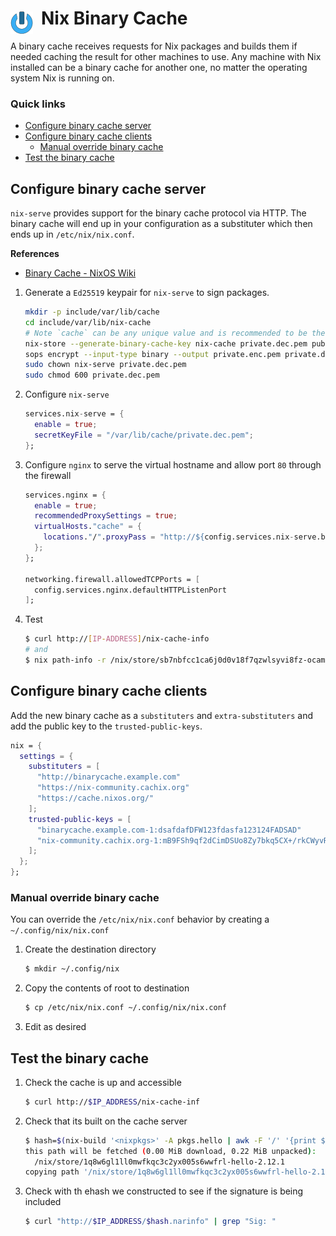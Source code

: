 # Nix Binary Cache <img style="margin: 6px 13px 0px 0px" align="left" src="../../../data/images/logo_36x36.png" />

A binary cache receives requests for Nix packages and builds them if needed caching the result for 
other machines to use. Any machine with Nix installed can be a binary cache for another one, no 
matter the operating system Nix is running on.

### Quick links
* [Configure binary cache server](#configure-binary-cache-server)
* [Configure binary cache clients](#configure-binary-cache-clients)
  * [Manual override binary cache](#manual-override-binary-cache)
* [Test the binary cache](#test-the-binary-cache)

## Configure binary cache server
`nix-serve` provides support for the binary cache protocol via HTTP. The binary cache will end up in 
your configuration as a substituter which then ends up in `/etc/nix/nix.conf`.

**References**
- [Binary Cache - NixOS Wiki](https://nixos.wiki/wiki/Binary_Cache)

1. Generate a `Ed25519` keypair for `nix-serve` to sign packages.
   ```bash
   mkdir -p include/var/lib/cache
   cd include/var/lib/nix-cache
   # Note `cache` can be any unique value and is recommended to be the hostname of your cache
   nix-store --generate-binary-cache-key nix-cache private.dec.pem public.pem
   sops encrypt --input-type binary --output private.enc.pem private.dec.pem
   sudo chown nix-serve private.dec.pem
   sudo chmod 600 private.dec.pem
   ```
2. Configure `nix-serve`
   ```nix
   services.nix-serve = {
     enable = true;
     secretKeyFile = "/var/lib/cache/private.dec.pem";
   };
   ```
3. Configure `nginx` to serve the virtual hostname and allow port `80` through the firewall
   ```nix
   services.nginx = {
     enable = true;
     recommendedProxySettings = true;
     virtualHosts."cache" = {
       locations."/".proxyPass = "http://${config.services.nix-serve.bindAddress}:${toString config.services.nix-serve.port}";
     };
   };

   networking.firewall.allowedTCPPorts = [
     config.services.nginx.defaultHTTPListenPort
   ];
   ```
4. Test
   ```bash
   $ curl http://[IP-ADDRESS]/nix-cache-info
   # and
   $ nix path-info -r /nix/store/sb7nbfcc1ca6j0d0v18f7qzwlsyvi8fz-ocaml-4.10.0 --store https://[IP-ADDRESS]
   ```

## Configure binary cache clients
Add the new binary cache as a `substituters` and `extra-substituters` and add the public key to the 
`trusted-public-keys`.

```nix
nix = {
  settings = {
    substituters = [
      "http://binarycache.example.com"
      "https://nix-community.cachix.org"
      "https://cache.nixos.org/"
    ];
    trusted-public-keys = [
      "binarycache.example.com-1:dsafdafDFW123fdasfa123124FADSAD"
      "nix-community.cachix.org-1:mB9FSh9qf2dCimDSUo8Zy7bkq5CX+/rkCWyvRCYg3Fs="
    ];
  };
};
```

### Manual override binary cache
You can override the `/etc/nix/nix.conf` behavior by creating a `~/.config/nix/nix.conf`

1. Create the destination directory
   ```bash
   $ mkdir ~/.config/nix
   ```
2. Copy the contents of root to destination
   ```bash
   $ cp /etc/nix/nix.conf ~/.config/nix/nix.conf
   ```
3. Edit as desired

## Test the binary cache
1. Check the cache is up and accessible
   ```bash
   $ curl http://$IP_ADDRESS/nix-cache-inf
   ```
2. Check that its built on the cache server
   ```bash
   $ hash=$(nix-build '<nixpkgs>' -A pkgs.hello | awk -F '/' '{print $4}' | awk -F '-' '{print $1}')
   this path will be fetched (0.00 MiB download, 0.22 MiB unpacked):
     /nix/store/1q8w6gl1ll0mwfkqc3c2yx005s6wwfrl-hello-2.12.1
   copying path '/nix/store/1q8w6gl1ll0mwfkqc3c2yx005s6wwfrl-hello-2.12.1' from 'http://192.168.1.50'...
   ```
3. Check with th ehash we constructed to see if the signature is being included
   ```bash
   $ curl "http://$IP_ADDRESS/$hash.narinfo" | grep "Sig: "
   ```

